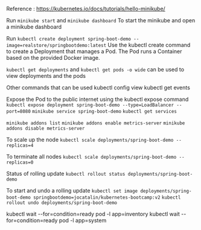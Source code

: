 
Reference : https://kubernetes.io/docs/tutorials/hello-minikube/

Run  ```minikube start``` and   ```minikube dashboard```
To start the minikube and open a minikube dashboard

Run ```kubectl create deployment spring-boot-demo --image=realstore/springbootdemo:latest```
Use the kubectl create command to create a Deployment that manages a Pod. The Pod runs a Container based on the provided Docker image.

```kubectl get deployments``` and ```kubectl get pods -o wide``` 
can be used to view deployments and the pods

Other commands that can be used
kubectl config view
kubectl get events

Expose the Pod to the public internet using the kubectl expose command
```kubectl expose deployment spring-boot-demo --type=LoadBalancer --port=8080```
```minikube service spring-boot-demo```
```kubectl get services```


```minikube addons list```
```minikube addons enable metrics-server```
```minikube addons disable metrics-server```

To scale up the node
```kubectl scale deployments/spring-boot-demo --replicas=4```

To terminate all nodes
```kubectl scale deployments/spring-boot-demo --replicas=0```

Status of rolling update
```kubectl rollout status deployments/spring-boot-demo```

To start and undo a rolling update
```kubectl set image deployments/spring-boot-demo springbootdemo=jocatalin/kubernetes-bootcamp:v2```
```kubectl rollout undo deployments/spring-boot-demo```



kubectl wait --for=condition=ready pod -l app=inventory
kubectl wait --for=condition=ready pod -l app=system
